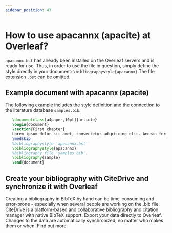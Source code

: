 ```yaml
---
sidebar_position: 43
---
```


# How to use apacannx (apacite) at Overleaf?
`apacannx.bst` has already been installed on the Overleaf servers and is ready for use. Thus, in order to use the file in question, simply define the style directly in your document: `\bibliographystyle{apacannx}` The file extension `.bst` can be omitted.

## Example document with apacannx (apacite)
The following example includes the style definition and the connection to the literature database `samples.bib`.
```tex
   \documentclass[a4paper,10pt]{article}
   \begin{document}
   \section{First chapter}
   Lorem ipsum dolor sit amet, consectetur adipiscing elit. Aenean fermentum justo massa, ut maximus mauris sodales et. Aenean vel elit a erat rhoncus pharetra.
   \medskip
   %bibliographystyle 'apacannx.bst'
   \bibliographystyle{apacannx}
   %bibliography file 'samples.bib'.
   \bibliography{sample}
   \end{document}
```

## Create your bibliography with CiteDrive and synchronize it with Overleaf
Creating a bibliography in BibTeX by hand can be time-consuming and error-prone - especially when several people are working on the .bib file. CiteDrive is a platform-based and collaborative bibliography and citation manager with native BibTeX support. Export your data directly to Overleaf. Changes to the data are automatically synchronized, no matter who makes them or when. Find out more